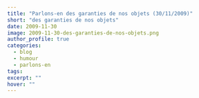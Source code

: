 ```yaml
---
title: "Parlons-en des garanties de nos objets (30/11/2009)"
short: "des garanties de nos objets"
date: 2009-11-30
image: 2009-11-30-des-garanties-de-nos-objets.png
author_profile: true
categories:
  - blog
  - humour
  - parlons-en
tags:
excerpt: ""
hover: ""
---
```

